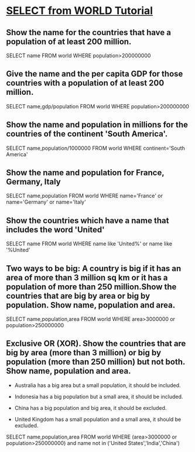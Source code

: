 # [SELECT from WORLD Tutorial](https://sqlzoo.net/wiki/SELECT_from_WORLD_Tutorial)

## Show the name for the countries that have a population of at least 200 million.

SELECT name FROM world 
WHERE population>200000000

## Give the name and the per capita GDP for those countries with a population of at least 200 million.

SELECT name,gdp/population FROM world
WHERE population>200000000

## Show the name and population in millions for the countries of the continent 'South America'. 

SELECT name,population/1000000 FROM world
WHERE continent='South America'

## Show the name and population for France, Germany, Italy

SELECT name,population FROM world
WHERE name='France' or name='Germany' or name='Italy'

## Show the countries which have a name that includes the word 'United'

SELECT name FROM world
WHERE name like 'United%' or name like '%United'

## Two ways to be big: A country is big if it has an area of more than 3 million sq km or it has a population of more than 250 million.Show the countries that are big by area or big by population. Show name, population and area.

SELECT name,population,area FROM world
WHERE area>3000000 or population>250000000

## Exclusive OR (XOR). Show the countries that are big by area (more than 3 million) or big by population (more than 250 million) but not both. Show name, population and area.

* Australia has a big area but a small population, it should be included.

* Indonesia has a big population but a small area, it should be included.

* China has a big population and big area, it should be excluded.

* United Kingdom has a small population and a small area, it should be excluded.

SELECT name,population,area FROM world
WHERE (area>3000000 or population>250000000) and name not in ('United States','India','China')
